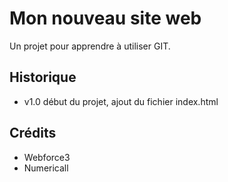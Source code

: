 # Mon nouveau site web

Un projet pour apprendre à utiliser GIT.

## Historique

* v1.0 début du projet, ajout du fichier index.html

## Crédits

* Webforce3
* Numericall

